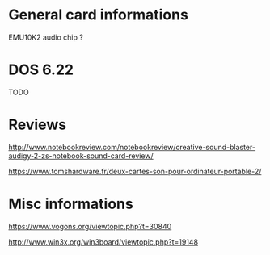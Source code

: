 # General card informations
EMU10K2 audio chip ?

# DOS 6.22
TODO

# Reviews
http://www.notebookreview.com/notebookreview/creative-sound-blaster-audigy-2-zs-notebook-sound-card-review/

https://www.tomshardware.fr/deux-cartes-son-pour-ordinateur-portable-2/

# Misc informations
https://www.vogons.org/viewtopic.php?t=30840

http://www.win3x.org/win3board/viewtopic.php?t=19148

